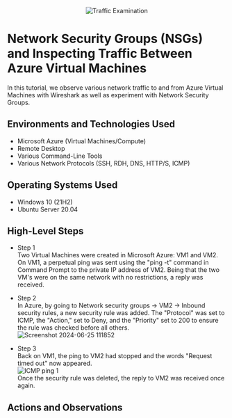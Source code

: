<p align="center">
<img src="https://i.imgur.com/Ua7udoS.png" alt="Traffic Examination"/>
</p>

<h1>Network Security Groups (NSGs) and Inspecting Traffic Between Azure Virtual Machines</h1>
In this tutorial, we observe various network traffic to and from Azure Virtual Machines with Wireshark as well as experiment with Network Security Groups. <br />


<h2>Environments and Technologies Used</h2>

- Microsoft Azure (Virtual Machines/Compute)
- Remote Desktop
- Various Command-Line Tools
- Various Network Protocols (SSH, RDH, DNS, HTTP/S, ICMP)

<h2>Operating Systems Used </h2>

- Windows 10 (21H2)
- Ubuntu Server 20.04

<h2>High-Level Steps</h2>


- Step 1<br />
Two Virtual Machines were created in Microsoft Azure: VM1 and VM2.
On VM1, a perpetual ping was sent using the "ping -t" command in Command Prompt to the private IP address of VM2.  Being that the two VM's were on the same network with no restrictions, a reply was received.

- Step 2<br />
In Azure, by going to Network security groups -> VM2 -> Inbound security rules, a new security rule was added.  The "Protocol" was set to ICMP, the "Action," set to Deny, and the "Priority" set to 200 to ensure the rule was checked before all others.
<br />![Screenshot 2024-06-25 111852](https://github.com/ScotBlair/network-security/assets/171102023/0215355a-4dd7-490b-b1e3-8ce3da386a78)<br />

- Step 3<br />
Back on VM1, the ping to VM2 had stopped and the words "Request timed out" now appeared.
<br />![ICMP ping 1](https://github.com/ScotBlair/network-security/assets/171102023/973dc6f7-3b66-4edd-9b16-28f8e4464cd0)<br />
  Once the security rule was deleted, the reply to VM2 was received once again.


<h2>Actions and Observations</h2>


